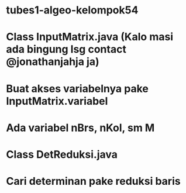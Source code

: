 # tubes1-algeo-kelompok54

# Class InputMatrix.java (Kalo masi ada bingung lsg contact @jonathanjahja ja)
# Buat akses variabelnya pake InputMatrix.variabel
# Ada variabel nBrs, nKol, sm M

# Class DetReduksi.java
# Cari determinan pake reduksi baris
